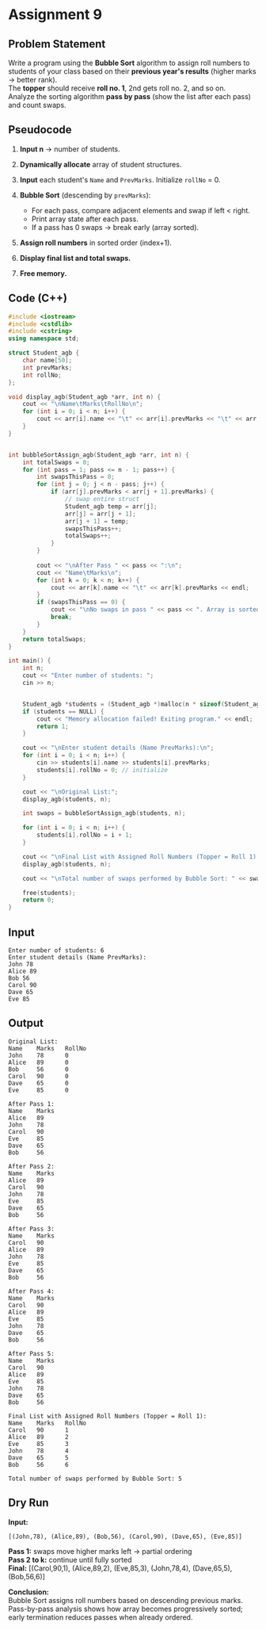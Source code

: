 # Assignment 9

## Problem Statement
Write a program using the **Bubble Sort** algorithm to assign roll numbers to students of your class based on their **previous year's results** (higher marks → better rank).  
The **topper** should receive **roll no. 1**, 2nd gets roll no. 2, and so on.  
Analyze the sorting algorithm **pass by pass** (show the list after each pass) and count swaps.

## Pseudocode
1. **Input n** → number of students. 

2. **Dynamically allocate** array of student structures.  

3. **Input** each student's `Name` and `PrevMarks`. Initialize `rollNo` = 0.  

4. **Bubble Sort** (descending by `prevMarks`):  
   - For each pass, compare adjacent elements and swap if left < right.  
   - Print array state after each pass.  
   - If a pass has 0 swaps → break early (array sorted).  
5. **Assign roll numbers** in sorted order (index+1).  

6. **Display final list and total swaps.**  

7. **Free memory.**

## Code (C++)
```cpp
#include <iostream>
#include <cstdlib>
#include <cstring>
using namespace std;

struct Student_agb {
    char name[50];
    int prevMarks;
    int rollNo;
};

void display_agb(Student_agb *arr, int n) {
    cout << "\nName\tMarks\tRollNo\n";
    for (int i = 0; i < n; i++) {
        cout << arr[i].name << "\t" << arr[i].prevMarks << "\t" << arr[i].rollNo << endl;
    }
}


int bubbleSortAssign_agb(Student_agb *arr, int n) {
    int totalSwaps = 0;
    for (int pass = 1; pass <= n - 1; pass++) {
        int swapsThisPass = 0;
        for (int j = 0; j < n - pass; j++) {
            if (arr[j].prevMarks < arr[j + 1].prevMarks) {
                // swap entire struct
                Student_agb temp = arr[j];
                arr[j] = arr[j + 1];
                arr[j + 1] = temp;
                swapsThisPass++;
                totalSwaps++;
            }
        }
       
        cout << "\nAfter Pass " << pass << ":\n";
        cout << "Name\tMarks\n";
        for (int k = 0; k < n; k++) {
            cout << arr[k].name << "\t" << arr[k].prevMarks << endl;
        }
        if (swapsThisPass == 0) {
            cout << "\nNo swaps in pass " << pass << ". Array is sorted early.\n";
            break;
        }
    }
    return totalSwaps;
}

int main() {
    int n;
    cout << "Enter number of students: ";
    cin >> n;


    Student_agb *students = (Student_agb *)malloc(n * sizeof(Student_agb));
    if (students == NULL) {
        cout << "Memory allocation failed! Exiting program." << endl;
        return 1;
    }

    cout << "\nEnter student details (Name PrevMarks):\n";
    for (int i = 0; i < n; i++) {
        cin >> students[i].name >> students[i].prevMarks;
        students[i].rollNo = 0; // initialize
    }

    cout << "\nOriginal List:";
    display_agb(students, n);

    int swaps = bubbleSortAssign_agb(students, n);

    for (int i = 0; i < n; i++) {
        students[i].rollNo = i + 1;
    }

    cout << "\nFinal List with Assigned Roll Numbers (Topper = Roll 1):";
    display_agb(students, n);

    cout << "\nTotal number of swaps performed by Bubble Sort: " << swaps << endl;

    free(students);
    return 0;
}
```

## Input
```
Enter number of students: 6
Enter student details (Name PrevMarks):
John 78
Alice 89
Bob 56
Carol 90
Dave 65
Eve 85
```

## Output
```
Original List:
Name    Marks   RollNo
John    78      0
Alice   89      0
Bob     56      0
Carol   90      0
Dave    65      0
Eve     85      0

After Pass 1:
Name    Marks
Alice   89
John    78
Carol   90
Eve     85
Dave    65
Bob     56

After Pass 2:
Name    Marks
Alice   89
Carol   90
John    78
Eve     85
Dave    65
Bob     56

After Pass 3:
Name    Marks
Carol   90
Alice   89
John    78
Eve     85
Dave    65
Bob     56

After Pass 4:
Name    Marks
Carol   90
Alice   89
Eve     85
John    78
Dave    65
Bob     56

After Pass 5:
Name    Marks
Carol   90
Alice   89
Eve     85
John    78
Dave    65
Bob     56

Final List with Assigned Roll Numbers (Topper = Roll 1):
Name    Marks   RollNo
Carol   90      1
Alice   89      2
Eve     85      3
John    78      4
Dave    65      5
Bob     56      6

Total number of swaps performed by Bubble Sort: 5
```


## Dry Run
**Input:**
```
[(John,78), (Alice,89), (Bob,56), (Carol,90), (Dave,65), (Eve,85)]
```

**Pass 1:** swaps move higher marks left → partial ordering  
**Pass 2 to k:** continue until fully sorted  
**Final:** [(Carol,90,1), (Alice,89,2), (Eve,85,3), (John,78,4), (Dave,65,5), (Bob,56,6)]

 **Conclusion:**  
Bubble Sort assigns roll numbers based on descending previous marks.  
Pass-by-pass analysis shows how array becomes progressively sorted; early termination reduces passes when already ordered.
